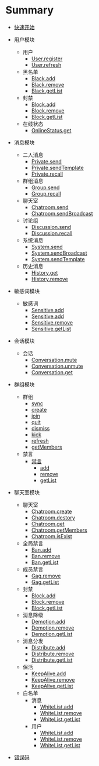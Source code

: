 # Summary

* [快速开始](server.md)

* 用户模块
	* 用户
		* [User.register](user/user.md#register)
		* [User.refresh](user/user.md#refresh)
	* 黑名单
		* [Black.add](user/black.md#add)
		* [Black.remove](user/black.md#remove)
		* [Black.getList](user/black.md#getList)
	* 封禁
		* [Block.add](user/block.md#add)
		* [Block.remove](user/block.md#remove)
		* [Block.getList](user/block.md#getList)
	* 在线状态
		* [OnlineStatus.get](user/online-status.md#get)

* 消息模块
	* 二人消息
		* [Private.send](message/private.md#send)
		* [Private.sendTemplate](message/private.md#sendTempate)
		* [Private.recall](message/private.md#recall)
	* 群组消息
		* [Group.send](message/group.md#send)
		* [Group.recall](message/group.md#recall)
	* 聊天室
		* [Chatroom.send](message/chatroom.md#send)
		* [Chatroom.sendBroadcast](message/chatroom.md#sendBroadcast)
	* 讨论组
		* [Discussion.send](message/discussion.md#send)
		* [Discussion.recall](message/discussion.md#recall)
	* 系统消息
		* [System.send](message/system.md#send)
		* [System.sendBroadcast](message/system.md#sendBroadcast)
		* [System.sendTemplate](message/system.md#sendTemplate)
	* 历史消息
		* [History.get](message/history.md#get)
		* [History.remove](message/history.md#remove)
* 敏感词模块
	* 敏感词
		* [Sensitive.add](sensitive/sensitive.md#addReplace)
		* [Sensitive.add](sensitive/sensitive.md#addMask)
		* [Sensitive.remove](sensitive/sensitive.md#remove)
		* [Sensitive.getList](sensitive/sensitive.md#getList)
* 会话模块
	* 会话
		* [Conversation.mute](conversation/conversation.md#mute)
		* [Conversation.unmute](conversation/conversation.md#unmute)
		* [Conversation.get](conversation/conversation.md#get)
* 群组模块
	* 群组
		* [sync](group/group.md#sync)
		* [create](group/group.md#create)
		* [join](group/group.md#join)
		* [quit](group/group.md#quit)
		* [dismiss](group/group.md#dismiss)
		* [kick](group/group.md#kick)
		* [refresh](group/group.md#refresh)
		* [getMembers](group/group.md#getMembers)
	* 禁言
		* [禁言](group/gag.md)
			* [add](group/gag.md#add)
			* [remove](group/gag.md#remove)
			* [getList](group/gag.md#getList)
* 聊天室模块
	* 聊天室
		* [Chatroom.create](chatroom/chatroom.md#create)
		* [Chatroom.destory](chatroom/chatroom.md#destory)
		* [Chatroom.get](chatroom/chatroom.md#get)
		* [Chatroom.getMembers](chatroom/chatroom.md#getMembers)
		* [Chatroom.isExist](chatroom/chatroom.md#isExist)
	* 全局禁言
		* [Ban.add](chatroom/ban.md#add)
		* [Ban.remove](chatroom/ban.md#remove)
		* [Ban.getList](chatroom/ban.md#getList)
	* 成员禁言
		* [Gag.remove](chatroom/gag.md#remove)
		* [Gag.getList](chatroom/gag.md#getList)
	* 封禁
		* [Block.add](chatroom/block.md#add)
		* [Block.remove](chatroom/block.md#remove)
		* [Block.getList](chatroom/block.md#getList)
	* 消息降级
		* [Demotion.add](chatroom/demotion.md#add)
		* [Demotion.remove](chatroom/demotion.md#remove)
		* [Demotion.getList](chatroom/demotion.md#getList)
	* 消息分发
		* [Distribute.add](chatroom/distribute.md#add)
		* [Distribute.remove](chatroom/distribute.md#remove)
		* [Distribute.getList](chatroom/distribute.md#getList)
	* 保活
		* [KeepAlive.add](chatroom/keepalive.md#add)
		* [KeepAlive.remove](chatroom/keepalive.md#remove)
		* [KeepAlive.getList](chatroom/keepalive.md#getList)
	* 白名单
		* 消息
			* [WhiteList.add](chatroom/user/whitelist.md#add)
			* [WhiteList.remove](chatroom/user/whitelist.md#remove)
			* [WhiteList.getList](chatroom/user/whitelist.md#getList)
		* 用户
			* [WhiteList.add](chatroom/message/whitelist.md#add)
			* [WhiteList.remove](chatroom/message/whitelist.md#remove)
			* [WhiteList.getList](chatroom/message/whitelist.md#getList)
* [错误码](errorcode.md)
